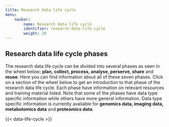 ```yaml
---
title: Research data life cycle
menu:
    navbar:
        name: Research data life cycle
        identifier: research-data-life-cycle
        weight: 20
---
```


## Research data life cycle phases

The research data life cycle can be divided into several phases as seen in the wheel below; **plan, collect, process, analyse, perserve, share** and **reuse**. Here you can find information about all of these seven phases. Click on a section of the wheel below to get an introduction to that phase of the research data life cycle. Each phase have information on relevant resources and training material listed. Note that some of the phases have data type specific information while others have more general information. Data type specific information is currently avaliable for **genomics data, imaging data, metabolomics data** and **proteomics data**.

  <div class="row mt-3">
    <div class="col-md-1">
      <div class="card-body">
      </div>
      </div>
          <div class="col-md-10">
      <div class="card-body">
        {{< data-life-cycle >}}
      </div>
      </div>
          <div class="col-md-1">
      <div class="card-body">
      </div>
      </div>
      </div>
